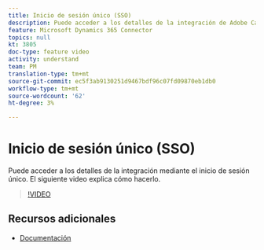 ```yaml
---
title: Inicio de sesión único (SSO)
description: Puede acceder a los detalles de la integración de Adobe Campaign Standard y Microsoft Dynamics 365 mediante el inicio de sesión único. Este vídeo explica cómo hacerlo.
feature: Microsoft Dynamics 365 Connector
topics: null
kt: 3805
doc-type: feature video
activity: understand
team: PM
translation-type: tm+mt
source-git-commit: ec5f3ab9130251d9467bdf96c07fd09870eb1db0
workflow-type: tm+mt
source-wordcount: '62'
ht-degree: 3%

---
```



# Inicio de sesión único (SSO)

Puede acceder a los detalles de la integración mediante el inicio de sesión único. El siguiente video explica cómo hacerlo.

>[!VIDEO](https://video.tv.adobe.com/v/29254?quality=12)

## Recursos adicionales

* [Documentación](https://docs.adobe.com/content/help/en/campaign-standard/using/integrating-with-adobe-cloud/campaign-and-microsoft-dynamics-365/working-with-campaign-standard-and-ms-dynamics/working-with-campaign-standard-and-microsoft-dynamics-365.html)
